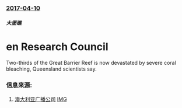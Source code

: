 ### [2017-04-10](/news/2017/04/10/index.md)

##### 大堡礁
# en Research Council 

Two-thirds of the Great Barrier Reef is now devastated by severe coral bleaching, Queensland scientists say.


### 信息来源:

1. [澳大利亚广播公司](http://www.abc.net.au/news/2017-04-10/great-barrier-reef-severe-coral-bleaching-hits-two-thirds/8429662) [IMG](https://www.abc.net.au/news/image/8430104-16x9-700x394.jpg)
